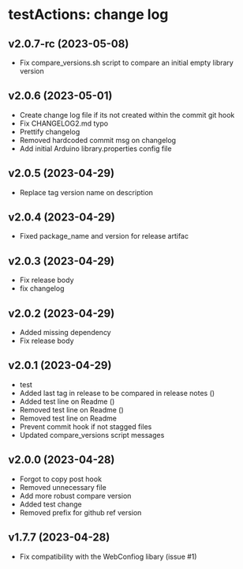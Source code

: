 testActions: change log
=======================

v2.0.7-rc (2023-05-08)
------

* Fix compare_versions.sh script to compare an initial empty library version

v2.0.6 (2023-05-01)
------

* Create change log file if its not created within the commit git hook 
* Fix CHANGELOG2.md typo
* Prettify changelog
* Removed hardcoded commit msg on changelog
* Add initial Arduino library.properties config file

v2.0.5 (2023-04-29)
------

* Replace tag version name on description

v2.0.4 (2023-04-29)
------

* Fixed package_name and version for release artifac

v2.0.3 (2023-04-29)
------

* Fix release body
* fix changelog

v2.0.2 (2023-04-29)
------

* Added missing dependency
* Fix release body

v2.0.1 (2023-04-29)
------

* test
* Added last tag in release to be compared in release notes ()
* Added test line on Readme ()
* Removed test line on Readme ()
* Removed test line on Readme
* Prevent commit hook if not stagged files
* Updated compare_versions script messages

v2.0.0 (2023-04-28)
------

* Forgot to copy post hook
* Removed unnecessary file
* Add more robust compare version
* Added test change
* Removed prefix for github ref version

v1.7.7 (2023-04-28)
------

* Fix compatibility with the WebConfiog libary (issue #1)

